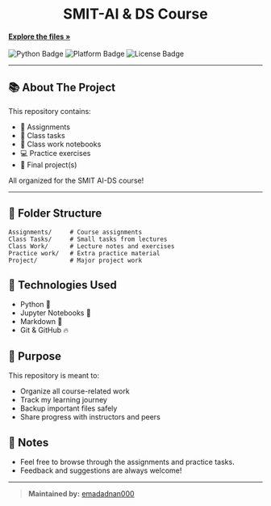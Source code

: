<h1 align="center">SMIT-AI & DS Course </h1>


<a href="https://github.com/emadadnan000/SMIT-AI-DS"><strong>Explore the files »</strong></a>
<br><br>
<img src="https://img.shields.io/badge/Python-3.11-blue.svg" alt="Python Badge"/>
<img src="https://img.shields.io/badge/Platform-Windows-informational" alt="Platform Badge"/>
<img src="https://img.shields.io/badge/License-MIT-green.svg" alt="License Badge"/>
</p>

---

## 📚 About The Project
This repository contains:
- 📁 Assignments
- 📝 Class tasks
- 📓 Class work notebooks
- 💻 Practice exercises
- 🚀 Final project(s)

All organized for the SMIT AI-DS course!

---

## 📂 Folder Structure

```plaintext
Assignments/     # Course assignments
Class Tasks/     # Small tasks from lectures
Class Work/      # Lecture notes and exercises
Practice work/   # Extra practice material
Project/         # Major project work
```
## 🚀 Technologies Used
- Python 🐍
- Jupyter Notebooks 📓
- Markdown 📝
- Git & GitHub 🔥

## 🎯 Purpose
This repository is meant to:
- Organize all course-related work
- Track my learning journey
- Backup important files safely
- Share progress with instructors and peers

## 📢 Notes
- Feel free to browse through the assignments and practice tasks.
- Feedback and suggestions are always welcome!

---

> **Maintained by:** [emadadnan000](https://github.com/emadadnan000)
